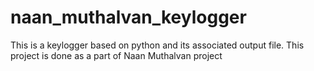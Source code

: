 # naan_muthalvan_keylogger

This is a keylogger based on python and its associated output file. This project is done as a part of Naan Muthalvan project
